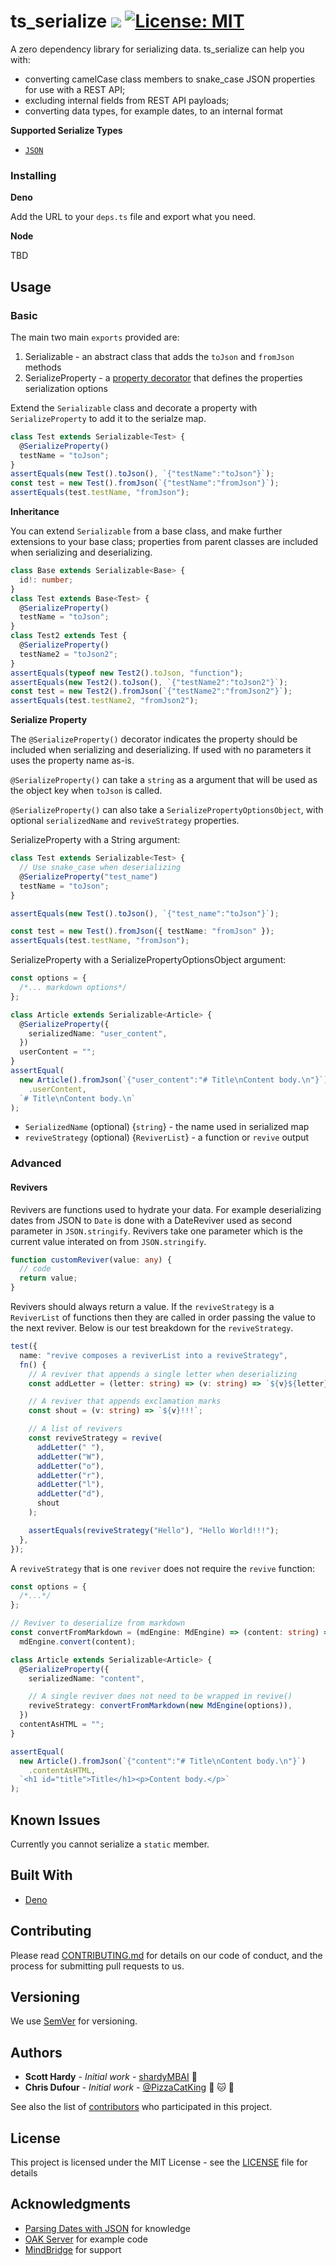 # ts_serialize ![](https://github.com/GameBridgeAI/ts_serialize/workflows/ci/badge.svg) [![License: MIT](https://img.shields.io/badge/License-MIT-yellow.svg)](https://opensource.org/licenses/MIT)

A zero dependency library for serializing data. ts_serialize can help you with:
- converting camelCase class members to snake_case JSON properties for use with a REST API;
- excluding internal fields from REST API payloads;
- converting data types, for example dates, to an internal format

**Supported Serialize Types**

- [`JSON`](https://developer.mozilla.org/en-US/docs/Web/JavaScript/Reference/Global_Objects/JSON)

### Installing

**Deno**

Add the URL to your `deps.ts` file and export what you need.

**Node**

TBD

## Usage

### Basic

The main two main `exports` provided are:

1. Serializable - an abstract class that adds the `toJson` and `fromJson` methods
2. SerializeProperty - a [property decorator](https://www.typescriptlang.org/docs/handbook/decorators.html#property-decorators) that defines the properties serialization options

Extend the `Serializable` class and decorate a property with `SerializeProperty` to add it to the serialze map.

```ts
class Test extends Serializable<Test> {
  @SerializeProperty()
  testName = "toJson";
}
assertEquals(new Test().toJson(), `{"testName":"toJson"}`);
const test = new Test().fromJson(`{"testName":"fromJson"}`);
assertEquals(test.testName, "fromJson");
```

**Inheritance**

You can extend `Serializable` from a base class, and make further extensions to your base class; properties
from parent classes are included when serializing and deserializing.

```ts
class Base extends Serializable<Base> {
  id!: number;
}
class Test extends Base<Test> {
  @SerializeProperty()
  testName = "toJson";
}
class Test2 extends Test {
  @SerializeProperty()
  testName2 = "toJson2";
}
assertEquals(typeof new Test2().toJson, "function");
assertEquals(new Test2().toJson(), `{"testName2":"toJson2"}`);
const test = new Test2().fromJson(`{"testName2":"fromJson2"}`);
assertEquals(test.testName2, "fromJson2");
```

**Serialize Property**

The `@SerializeProperty()` decorator indicates the property should be included when serializing and deserializing.
If used with no parameters it uses the property name as-is.

`@SerializeProperty()` can take a `string` as a argument that will be used as the object key when `toJson` is called.

`@SerializeProperty()` can also take a `SerializePropertyOptionsObject`, with optional `serializedName` and `reviveStrategy` properties.

SerializeProperty with a String argument:
```ts
class Test extends Serializable<Test> {
  // Use snake_case when deserializing
  @SerializeProperty("test_name")
  testName = "toJson";
}

assertEquals(new Test().toJson(), `{"test_name":"toJson"}`);

const test = new Test().fromJson({ testName: "fromJson" });
assertEquals(test.testName, "fromJson");
```

SerializeProperty with a SerializePropertyOptionsObject argument:

```ts
const options = {
  /*... markdown options*/
};

class Article extends Serializable<Article> {
  @SerializeProperty({
    serializedName: "user_content",
  })
  userContent = "";
}
assertEqual(
  new Article().fromJson(`{"user_content":"# Title\nContent body.\n"}`)
    .userContent,
  `# Title\nContent body.\n`
);
```

- `SerializedName` (optional) {`string`} - the name used in serialized map
- `reviveStrategy` (optional) {`ReviverList`} - a function or `revive` output

### Advanced

#### Revivers

Revivers are functions used to hydrate your data. For example deserializing dates from
JSON to `Date` is done with a DateReviver used as second parameter in `JSON.stringify`.
Revivers take one parameter which is the current value interated on from `JSON.stringify`.

```ts
function customReviver(value: any) {
  // code
  return value;
}
```

Revivers should always return a value. If the `reviveStrategy` is a `ReviverList` of functions then
they are called in order passing the value to the next reviver. Below is our test breakdown for the `reviveStrategy`.

```ts
test({
  name: "revive composes a reviverList into a reviveStrategy",
  fn() {
    // A reviver that appends a single letter when deserializing
    const addLetter = (letter: string) => (v: string) => `${v}${letter}`;

    // A reviver that appends exclamation marks
    const shout = (v: string) => `${v}!!!`;

    // A list of revivers
    const reviveStrategy = revive(
      addLetter(" "),
      addLetter("W"),
      addLetter("o"),
      addLetter("r"),
      addLetter("l"),
      addLetter("d"),
      shout
    );

    assertEquals(reviveStrategy("Hello"), "Hello World!!!");
  },
});
```

A `reviveStrategy` that is one `reviver` does not require the `revive` function:
```ts
const options = {
  /*...*/
};

// Reviver to deserialize from markdown
const convertFromMarkdown = (mdEngine: MdEngine) => (content: string) =>
  mdEngine.convert(content);

class Article extends Serializable<Article> {
  @SerializeProperty({
    serializedName: "content",

    // A single reviver does not need to be wrapped in revive()
    reviveStrategy: convertFromMarkdown(new MdEngine(options)),
  })
  contentAsHTML = "";
}

assertEqual(
  new Article().fromJson(`{"content":"# Title\nContent body.\n"}`)
    .contentAsHTML,
  `<h1 id="title">Title</h1><p>Content body.</p>`
);
```

## Known Issues

Currently you cannot serialize a `static` member.

## Built With

- [Deno](http://deno.land)

## Contributing

Please read [CONTRIBUTING.md](CONTRIBUTING.md) for details on our code of conduct, and the process for submitting pull requests to us.

## Versioning

We use [SemVer](http://semver.org/) for versioning.

## Authors

- **Scott Hardy** - _Initial work_ - [shardyMBAI](https://github.com/shardyMBAI) :frog:
- **Chris Dufour** - _Initial work_ - [@PizzaCatKing](https://github.com/PizzaCatKing) :pizza: :cat: :crown:

See also the list of [contributors](CONTRIBUTORS.md) who participated in this project.

## License

This project is licensed under the MIT License - see the [LICENSE](LICENSE) file for details

## Acknowledgments

- [Parsing Dates with JSON](https://weblog.west-wind.com/posts/2014/Jan/06/JavaScript-JSON-Date-Parsing-and-real-Dates) for knowledge
- [OAK Server](https://github.com/oakserver/oak) for example code
- [MindBridge](https://mindbridge.ai) for support
